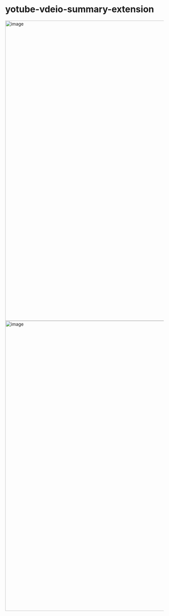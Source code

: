 # yotube-vdeio-summary-extension


<img width="1521" height="953" alt="image" src="https://github.com/user-attachments/assets/122255ea-e63c-49cf-9565-300e6909b156" />




<img width="1458" height="921" alt="image" src="https://github.com/user-attachments/assets/8c0cb9c0-5982-46ad-8d45-f3844648d2b5" />



